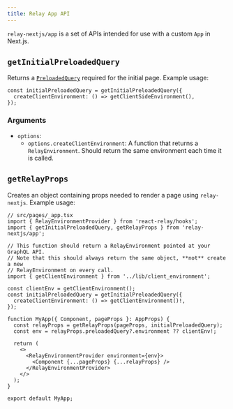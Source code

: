 ```yaml
---
title: Relay App API
---
```


`relay-nextjs/app` is a set of APIs intended for use with a custom `App` in
Next.js.

## `getInitialPreloadedQuery`

Returns a
[`PreloadedQuery`](https://relay.dev/docs/api-reference/use-preloaded-query)
required for the initial page. Example usage:

```tsx
const initialPreloadedQuery = getInitialPreloadedQuery({
  createClientEnvironment: () => getClientSideEnvironment(),
});
```

### Arguments

- `options`:
  - `options.createClientEnvironment`: A function that returns a
    `RelayEnvironment`. Should return the same environment each time it is
    called.

## `getRelayProps`

Creates an object containing props needed to render a page using `relay-nextjs`.
Example usage:

```tsx
// src/pages/_app.tsx
import { RelayEnvironmentProvider } from 'react-relay/hooks';
import { getInitialPreloadedQuery, getRelayProps } from 'relay-nextjs/app';

// This function should return a RelayEnvironment pointed at your GraphQL API.
// Note that this should always return the same object, **not** create a new
// RelayEnvironment on every call.
import { getClientEnvironment } from '../lib/client_environment';

const clientEnv = getClientEnvironment();
const initialPreloadedQuery = getInitialPreloadedQuery({
  createClientEnvironment: () => getClientEnvironment()!,
});

function MyApp({ Component, pageProps }: AppProps) {
  const relayProps = getRelayProps(pageProps, initialPreloadedQuery);
  const env = relayProps.preloadedQuery?.environment ?? clientEnv!;

  return (
    <>
      <RelayEnvironmentProvider environment={env}>
        <Component {...pageProps} {...relayProps} />
      </RelayEnvironmentProvider>
    </>
  );
}

export default MyApp;
```
